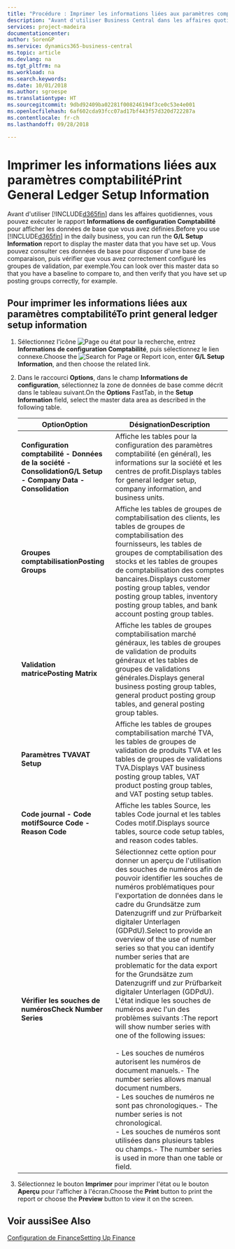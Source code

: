 ```yaml
---
title: "Procédure : Imprimer les informations liées aux paramètres comptabilité"
description: "Avant d'utiliser Business Central dans les affaires quotidiennes, vous pouvez exécuter le rapport **Informations de configuration Comptabilité** pour afficher les données de base que vous avez définies."
services: project-madeira
documentationcenter: 
author: SorenGP
ms.service: dynamics365-business-central
ms.topic: article
ms.devlang: na
ms.tgt_pltfrm: na
ms.workload: na
ms.search.keywords: 
ms.date: 10/01/2018
ms.author: sgroespe
ms.translationtype: HT
ms.sourcegitcommit: 9dbd92409ba02281f008246194f3ce0c53e4e001
ms.openlocfilehash: 6af602cda93fcc07ad17bf443f57d320d722287a
ms.contentlocale: fr-ch
ms.lasthandoff: 09/28/2018

---
```

# <a name="print-general-ledger-setup-information"></a><span data-ttu-id="3f598-103">Imprimer les informations liées aux paramètres comptabilité</span><span class="sxs-lookup"><span data-stu-id="3f598-103">Print General Ledger Setup Information</span></span>
<span data-ttu-id="3f598-104">Avant d'utiliser [!INCLUDE[d365fin](../../includes/d365fin_md.md)] dans les affaires quotidiennes, vous pouvez exécuter le rapport **Informations de configuration Comptabilité** pour afficher les données de base que vous avez définies.</span><span class="sxs-lookup"><span data-stu-id="3f598-104">Before you use [!INCLUDE[d365fin](../../includes/d365fin_md.md)] in the daily business, you can run the **G/L Setup Information** report to display the master data that you have set up.</span></span> <span data-ttu-id="3f598-105">Vous pouvez consulter ces données de base pour disposer d'une base de comparaison, puis vérifier que vous avez correctement configuré les groupes de validation, par exemple.</span><span class="sxs-lookup"><span data-stu-id="3f598-105">You can look over this master data so that you have a baseline to compare to, and then verify that you have set up posting groups correctly, for example.</span></span>  

## <a name="to-print-general-ledger-setup-information"></a><span data-ttu-id="3f598-106">Pour imprimer les informations liées aux paramètres comptabilité</span><span class="sxs-lookup"><span data-stu-id="3f598-106">To print general ledger setup information</span></span>  

1.  <span data-ttu-id="3f598-107">Sélectionnez l'icône ![Page ou état pour la recherche](../../media/ui-search/search_small.png "Page ou état pour la recherche"), entrez **Informations de configuration Comptabilité**, puis sélectionnez le lien connexe.</span><span class="sxs-lookup"><span data-stu-id="3f598-107">Choose the ![Search for Page or Report](../../media/ui-search/search_small.png "Search for Page or Report icon") icon, enter **G/L Setup Information**, and then choose the related link.</span></span>  
2.  <span data-ttu-id="3f598-108">Dans le raccourci **Options**, dans le champ **Informations de configuration**, sélectionnez la zone de données de base comme décrit dans le tableau suivant.</span><span class="sxs-lookup"><span data-stu-id="3f598-108">On the **Options** FastTab, in the **Setup Information** field, select the master data area as described in the following table.</span></span>  

    |<span data-ttu-id="3f598-109">Option</span><span class="sxs-lookup"><span data-stu-id="3f598-109">Option</span></span>|<span data-ttu-id="3f598-110">Désignation</span><span class="sxs-lookup"><span data-stu-id="3f598-110">Description</span></span>|  
    |-------------------------------------|---------------------------------------|  
    |<span data-ttu-id="3f598-111">**Configuration comptabilité - Données de la société - Consolidation**</span><span class="sxs-lookup"><span data-stu-id="3f598-111">**G/L Setup - Company Data - Consolidation**</span></span>|<span data-ttu-id="3f598-112">Affiche les tables pour la configuration des paramètres comptabilité (en général), les informations sur la société et les centres de profit.</span><span class="sxs-lookup"><span data-stu-id="3f598-112">Displays tables for general ledger setup, company information, and business units.</span></span>|  
    |<span data-ttu-id="3f598-113">**Groupes comptabilisation**</span><span class="sxs-lookup"><span data-stu-id="3f598-113">**Posting Groups**</span></span>|<span data-ttu-id="3f598-114">Affiche les tables de groupes de comptabilisation des clients, les tables de groupes de comptabilisation des fournisseurs, les tables de groupes de comptabilisation des stocks et les tables de groupes de comptabilisation des comptes bancaires.</span><span class="sxs-lookup"><span data-stu-id="3f598-114">Displays customer posting group tables, vendor posting group tables, inventory posting group tables, and bank account posting group tables.</span></span>|  
    |<span data-ttu-id="3f598-115">**Validation matrice**</span><span class="sxs-lookup"><span data-stu-id="3f598-115">**Posting Matrix**</span></span>|<span data-ttu-id="3f598-116">Affiche les tables de groupes comptabilisation marché généraux, les tables de groupes de validation de produits généraux et les tables de groupes de validations générales.</span><span class="sxs-lookup"><span data-stu-id="3f598-116">Displays general business posting group tables, general product posting group tables, and general posting group tables.</span></span>|  
    |<span data-ttu-id="3f598-117">**Paramètres TVA**</span><span class="sxs-lookup"><span data-stu-id="3f598-117">**VAT Setup**</span></span>|<span data-ttu-id="3f598-118">Affiche les tables de groupes comptabilisation marché TVA, les tables de groupes de validation de produits TVA et les tables de groupes de validations TVA.</span><span class="sxs-lookup"><span data-stu-id="3f598-118">Displays VAT business posting group tables, VAT product posting group tables, and VAT posting setup tables.</span></span>|  
    |<span data-ttu-id="3f598-119">**Code journal - Code motif**</span><span class="sxs-lookup"><span data-stu-id="3f598-119">**Source Code - Reason Code**</span></span>|<span data-ttu-id="3f598-120">Affiche les tables Source, les tables Code journal et les tables Codes motif.</span><span class="sxs-lookup"><span data-stu-id="3f598-120">Displays source tables, source code setup tables, and reason codes tables.</span></span>|  
    |<span data-ttu-id="3f598-121">**Vérifier les souches de numéros**</span><span class="sxs-lookup"><span data-stu-id="3f598-121">**Check Number Series**</span></span>|<span data-ttu-id="3f598-122">Sélectionnez cette option pour donner un aperçu de l'utilisation des souches de numéros afin de pouvoir identifier les souches de numéros problématiques pour l'exportation de données dans le cadre du Grundsätze zum Datenzugriff und zur Prüfbarkeit digitaler Unterlagen (GDPdU).</span><span class="sxs-lookup"><span data-stu-id="3f598-122">Select to provide an overview of the use of number series so that you can identify number series that are problematic for the data export for the Grundsätze zum Datenzugriff und zur Prüfbarkeit digitaler Unterlagen (GDPdU).</span></span> <span data-ttu-id="3f598-123">L'état indique les souches de numéros avec l'un des problèmes suivants :</span><span class="sxs-lookup"><span data-stu-id="3f598-123">The report will show number series with one of the following issues:</span></span><br /><br /> <span data-ttu-id="3f598-124">-   Les souches de numéros autorisent les numéros de document manuels.</span><span class="sxs-lookup"><span data-stu-id="3f598-124">-   The number series allows manual document numbers.</span></span><br /><span data-ttu-id="3f598-125">-   Les souches de numéros ne sont pas chronologiques.</span><span class="sxs-lookup"><span data-stu-id="3f598-125">-   The number series is not chronological.</span></span><br /><span data-ttu-id="3f598-126">-   Les souches de numéros sont utilisées dans plusieurs tables ou champs.</span><span class="sxs-lookup"><span data-stu-id="3f598-126">-   The number series is used in more than one table or field.</span></span>|  

3.  <span data-ttu-id="3f598-127">Sélectionnez le bouton **Imprimer** pour imprimer l'état ou le bouton **Aperçu** pour l'afficher à l'écran.</span><span class="sxs-lookup"><span data-stu-id="3f598-127">Choose the **Print** button to print the report or choose the **Preview** button to view it on the screen.</span></span>  

## <a name="see-also"></a><span data-ttu-id="3f598-128">Voir aussi</span><span class="sxs-lookup"><span data-stu-id="3f598-128">See Also</span></span>  
[<span data-ttu-id="3f598-129">Configuration de Finance</span><span class="sxs-lookup"><span data-stu-id="3f598-129">Setting Up Finance</span></span>](../../finance-setup-finance.md)

